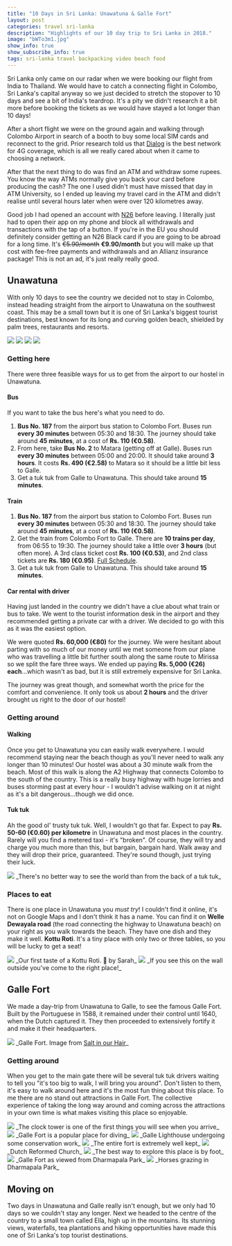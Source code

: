 ```yaml
---
title: "10 Days in Sri Lanka: Unawatuna & Galle Fort"
layout: post
categories: travel sri-lanka
description: "Highlights of our 10 day trip to Sri Lanka in 2018."
image: "bWTo3m1.jpg"
show_info: true
show_subscribe_info: true
tags: sri-lanka travel backpacking video beach food
---
```


Sri Lanka only came on our radar when we were booking our flight from India to Thailand. We would have to catch a connecting flight in Colombo, Sri Lanka's capital anyway so we just decided to stretch the stopover to 10 days and see a bit of India's teardrop. It's a pity we didn't research it a bit more before booking the tickets as we would have stayed a lot longer than 10 days!

After a short flight we were on the ground again and walking through Colombo Airport in search of a booth to buy some local SIM cards and reconnect to the grid. Prior research told us that <a href="https://www.dialog.lk/" target="_blank">Dialog</a> is the best network for 4G coverage, which is all we really cared about when it came to choosing a network.

After that the next thing to do was find an ATM and withdraw some rupees. You know the way ATMs normally give you back your card before producing the cash? The one I used didn't must have missed that day in ATM University, so I ended up leaving my travel card in the ATM and didn't realise until several hours later when were over 120 kilometres away.

Good job I had opened an account with <a href="https://n26.com/en-eu/bank-account">N26</a> before leaving. I literally just had to open their app on my phone and block all withdrawals and transactions with the tap of a button. If you're in the EU you should definitely consider getting an N26 Black card if you are going to be abroad for a long time. It's ~~€5.90/month~~ **€9.90/month** but you will make up that cost with fee-free payments and withdrawals and an Allianz insurance package! This is not an ad, it's just really really good.

## Unawatuna

With only 10 days to see the country we decided not to stay in Colombo, instead heading straight from the airport to Unawatuna on the southwest coast. This may be a small town but it is one of Sri Lanka's biggest tourist destinations, best known for its long and curving golden beach, shielded by palm trees, restaurants and resorts.

<img src="{{site.image_cdn}}/a3pMPLI.jpg" class="post-image post-image-1"/>

<img src="{{site.image_cdn}}/ERXKW3Q.jpg" class="post-image post-image-1"/>

<img src="{{site.image_cdn}}/eGGXazz.jpg" class="post-image post-image-1"/>

<img src="{{site.image_cdn}}/1C4NCm0.jpg" class="post-image post-image-1"/>

### Getting here

There were three feasible ways for us to get from the airport to our hostel in Unawatuna.

#### Bus

If you want to take the bus here's what you need to do.

1. **Bus No. 187** from the airport bus station to Colombo Fort. Buses run **every 30 minutes** between 05:30 and 18:30. The journey should take around **45 minutes**, at a cost of **Rs. 110 (€0.58)**.
2. From here, take **Bus No. 2** to Matara (getting off at Galle). Buses run **every 30 minutes** between 05:00 and 20:00. It should take around **3 hours**. It costs **Rs. 490 (€2.58)** to Matara so it should be a little bit less to Galle.
3. Get a tuk tuk from Galle to Unawatuna. This should take around **15 minutes**.

#### **Train**

1. **Bus No. 187** from the airport bus station to Colombo Fort. Buses run **every 30 minutes** between 05:30 and 18:30. The journey should take around **45 minutes**, at a cost of **Rs. 110 (€0.58)**.
2. Get the train from Colombo Fort to Galle. There are **10 trains per day**, from 06:55 to 19:30. The journey should take a little over **3 hours** (but often more). A 3rd class ticket cost **Rs. 100 (€0.53)**, and 2nd class tickets are **Rs. 180 (€0.95)**. [Full Schedule](http://slr.malindaprasad.com/index.php?from=FOT&to=GLE).
3. Get a tuk tuk from Galle to Unawatuna. This should take around **15 minutes**.

#### Car rental with driver

Having just landed in the country we didn't have a clue about what train or bus to take. We went to the tourist information desk in the airport and they recommended getting a private car with a driver. We decided to go with this as it was the easiest option. 

We were quoted **Rs. 60,000 (€80)** for the journey. We were hesitant about parting with so much of our money until we met someone from our plane who was travelling a little bit further south along the same route to Mirissa so we split the fare three ways. We ended up paying **Rs. 5,000 (€26) each**...which wasn't as bad, but it is still extremely expensive for Sri Lanka.

The journey was great though, and somewhat worth the price for the comfort and convenience. It only took us about **2 hours** and the driver brought us right to the door of our hostel!

### Getting around

#### Walking

Once you get to Unawatuna you can easily walk everywhere. I would recommend staying near the beach though as you'll never need to walk any longer than 10 minutes! Our hostel was about a 30 minute walk from the beach. Most of this walk is along the A2 Highway that connects Colombo to the south of the country. This is a really busy highway with huge lorries and buses storming past at every hour - I wouldn't advise walking on it at night as it's a bit dangerous...though we did once.

#### Tuk tuk

Ah the good ol' trusty tuk tuk. Well, I wouldn't go that far. Expect to pay **Rs. 50-60 (€0.60) per kilometre** in Unawatuna and most places in the country. Rarely will you find a metered taxi - it's "broken". Of course, they will try and charge you much more than this, but bargain, bargain hard. Walk away and they will drop their price, guaranteed. They're sound though, just trying their luck.

<img src="{{site.image_cdn}}/3rcvqYS.jpg" class="post-image post-image-1"/>
_There's no better way to see the world than from the back of a tuk tuk_

### Places to eat

There is one place in Unawatuna you *must try*! I couldn't find it online, it's not on Google Maps and I don't think it has a name. You can find it on **Welle Dewayala road** (the road connecting the highway to Unawatuna beach) on your right as you walk towards the beach. They have one dish and they make it well. **Kottu Roti**. It's a tiny place with only two or three tables, so you will be lucky to get a seat!

<img src="{{site.image_cdn}}/oj7N4mY.jpg" class="post-image post-image-1"/>
_Our first taste of a Kottu Roti. 📸 by Sarah_

<img src="{{site.image_cdn}}/FR7e9xO.jpg" class="post-image post-image-1"/>
_If you see this on the wall outside you've come to the right place!_

## Galle Fort

We made a day-trip from Unawatuna to Galle, to see the famous Galle Fort. Built by the Portuguese in 1588, it remained under their control until 1640, when the Dutch captured it. They then proceeded to extensively fortify it and make it their headquarters.

<img src="https://cdn.saltinourhair.com/wp-content/uploads/2016/11/galle-dutch-fort-sri-lanka-map.jpg" class="post-image post-image-2"/>
_Galle Fort. Image from <a href="https://saltinourhair.com/sri-lanka/galle-fort/" target="_blank">Salt in our Hair</a>_

### Getting around

When you get to the main gate there will be several tuk tuk drivers waiting to tell you "it's too big to walk, I will bring you around". Don't listen to them, it's easy to walk around here and it's the most fun thing about this place. To me there are no stand out attractions in Galle Fort. The collective experience of taking the long way around and coming across the attractions in your own time is what makes visiting this place so enjoyable.

<img src="{{site.image_cdn}}/sOCKfVN.jpg" class="post-image post-image-1"/>
_The clock tower is one of the first things you will see when you arrive_

<img src="{{site.image_cdn}}/m6xFVSx.jpg" class="post-image post-image-1"/>
_Galle Fort is a popular place for diving_

<img src="{{site.image_cdn}}/4XuQhkM.jpg" class="post-image post-image-2"/>
_Galle Lighthouse undergoing some conservation work_

<img src="{{site.image_cdn}}/VnpOm7A.jpg" class="post-image post-image-1"/>
_The entire fort is extremely well kept_

<img src="{{site.image_cdn}}/kHT1kUQ.jpg" class="post-image post-image-1"/>
_Dutch Reformed Church_

<img src="{{site.image_cdn}}/ZqOcaKm.jpg" class="post-image post-image-1"/>
_The best way to explore this place is by foot_

<img src="{{site.image_cdn}}/8vOSisi.jpg" class="post-image post-image-1"/>
_Galle Fort as viewed from Dharmapala Park_

<img src="{{site.image_cdn}}/UsyNhHb.jpg" class="post-image post-image-1"/>
_Horses grazing in Dharmapala Park_

## Moving on

Two days in Unawatuna and Galle really isn't enough, but we only had 10 days so we couldn't stay any longer. Next we headed to the centre of the country to a small town called Ella, high up in the mountains. Its stunning views, waterfalls, tea plantations and hiking opportunities have made this one of Sri Lanka's top tourist destinations.


















































